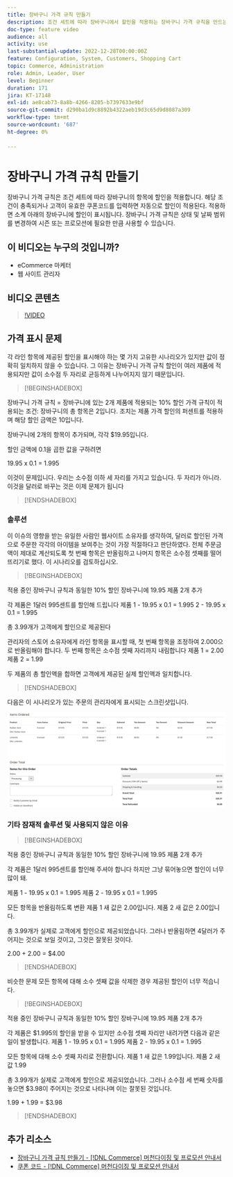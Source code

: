 ```yaml
---
title: 장바구니 가격 규칙 만들기
description: 조건 세트에 따라 장바구니에서 할인을 적용하는 장바구니 가격 규칙을 만드는 방법을 알아봅니다.
doc-type: feature video
audience: all
activity: use
last-substantial-update: 2022-12-28T00:00:00Z
feature: Configuration, System, Customers, Shopping Cart
topic: Commerce, Administration
role: Admin, Leader, User
level: Beginner
duration: 171
jira: KT-17148
exl-id: ae8cab73-8a8b-4266-8205-b7397633e9bf
source-git-commit: d290ba1d9c8892b4322aeb19d3c65d9d8087a309
workflow-type: tm+mt
source-wordcount: '687'
ht-degree: 0%

---
```


# 장바구니 가격 규칙 만들기

장바구니 가격 규칙은 조건 세트에 따라 장바구니의 항목에 할인을 적용합니다. 해당 조건이 충족되거나 고객이 유효한 쿠폰코드를 입력하면 자동으로 할인이 적용된다. 적용하면 소계 아래의 장바구니에 할인이 표시됩니다. 장바구니 가격 규칙은 상태 및 날짜 범위를 변경하여 시즌 또는 프로모션에 필요한 만큼 사용할 수 있습니다.

## 이 비디오는 누구의 것입니까?

- eCommerce 마케터
- 웹 사이트 관리자

## 비디오 콘텐츠

>[!VIDEO](https://video.tv.adobe.com/v/3410807?quality=12&learn=on&captions=kor)

## 가격 표시 문제

각 라인 항목에 제공된 할인을 표시해야 하는 몇 가지 고유한 시나리오가 있지만 값이 정확히 일치하지 않을 수 있습니다. 그 이유는 장바구니 가격 규칙 할인이 여러 제품에 적용되지만 값이 소수점 두 자리로 균등하게 나누어지지 않기 때문입니다.

>[!BEGINSHADEBOX]

장바구니 가격 규칙 = 장바구니에 있는 2개 제품에 적용되는 10% 할인
가격 규칙이 적용되는 조건: 장바구니의 총 항목은 2입니다.
조치는 제품 가격 할인의 퍼센트를 적용하며 해당 할인 금액은 10입니다.

장바구니에 2개의 항목이 추가되며, 각각 $19.95입니다.

할인 금액에 0.1을 곱한 값을 구하려면

19.95 x 0.1 = 1.995

이것이 문제입니다. 우리는 소수점 이하 세 자리를 가지고 있습니다. 두 자리가 아니라. 이것을 달러로 바꾸는 것은 이제 문제가 됩니다

>[!ENDSHADEBOX]

### 솔루션

이 이슈의 영향을 받는 유일한 사람인 웹사이트 소유자를 생각하여, 달러로 할인된 가격으로 주문한 각각의 아이템을 보여주는 것이 가장 적절하다고 판단하였다. 전체 주문금액이 제대로 계산되도록 첫 번째 항목은 반올림하고 나머지 항목은 소수점 셋째를 떨어뜨리기로 했다. 이 시나리오를 검토하십시오.

>[!BEGINSHADEBOX]

적용 중인 장바구니 규칙과 동일한 10% 할인
장바구니에 19.95 제품 2개 추가

각 제품은 1달러 995센트를 할인해 드립니다
제품 1 - 19.95 x 0.1 = 1.995
2 - 19.95 x 0.1 = 1.995

총 3.99개가 고객에게 할인으로 제공된다

관리자의 스토어 소유자에게 라인 항목을 표시할 때,
첫 번째 항목을 조정하여 2.000으로 반올림해야 합니다. 두 번째 항목은 소수점 셋째 자리까지 내림합니다
제품 1 = 2.00
제품 2 = 1.99

두 제품의 총 할인액을 합하면 고객에게 제공된 실제 할인액과 일치합니다.
>[!ENDSHADEBOX]

다음은 이 시나리오가 있는 주문의 관리자에게 표시되는 스크린샷입니다.

![값이 다른 항목들을 표시하는 관리자 보기](../assets/commerce-admin-cart-price-rule-values-different.png)

### 기타 잠재적 솔루션 및 사용되지 않은 이유

>[!BEGINSHADEBOX]

적용 중인 장바구니 규칙과 동일한 10% 할인
장바구니에 19.95 제품 2개 추가

각 제품은 1달러 995센트를 할인해 주셔야 합니다
하지만 그냥 묶어놓으면 할인이 너무 많이 돼.

제품 1 - 19.95 x 0.1 = 1.995
제품 2 - 19.95 x 0.1 = 1.995

모든 항목을 반올림하도록 변환
제품 1 새 값은 2.00입니다.
제품 2 새 값은 2.00입니다.

총 3.99개가 실제로 고객에게 할인으로 제공되었습니다.
그러나 반올림하면 4달러가 주어지는 것으로 보일 것이고, 그것은 잘못된 것이다.

2.00 + 2.00 = $4.00

>[!ENDSHADEBOX]

비슷한 문제 모든 항목에 대해 소수 셋째 값을 삭제한 경우 제공된 할인이 너무 적습니다.

>[!BEGINSHADEBOX]

적용 중인 장바구니 규칙과 동일한 10% 할인
장바구니에 19.95 제품 2개 추가

각 제품은 $1.995의 할인을 받을 수 있지만 소수점 셋째 자리만 내려가면 다음과 같은 일이 발생합니다.
제품 1 - 19.95 x 0.1 = 1.995
제품 2 - 19.95 x 0.1 = 1.995

모든 항목에 대해 소수 셋째 자리로 전환합니다.
제품 1 새 값은 1.99입니다.
제품 2 새 값 1.99

총 3.99개가 실제로 고객에게 할인으로 제공되었습니다.
그러나 소수점 세 번째 숫자를 놓으면 $3.98이 주어지는 것으로 나타나며 이는 잘못된 것입니다.

1.99 + 1.99 = $3.98

>[!ENDSHADEBOX]


## 추가 리소스

- [장바구니 가격 규칙 만들기 - [!DNL Commerce] 머천다이징 및 프로모션 안내서](https://experienceleague.adobe.com/docs/commerce-admin/marketing/promotions/cart-rules/price-rules-cart-create.html?lang=ko)
- [쿠폰 코드 - [!DNL Commerce] 머천다이징 및 프로모션 안내서](https://experienceleague.adobe.com/docs/commerce-admin/marketing/promotions/cart-rules/price-rules-cart-coupon.html?lang=ko)
